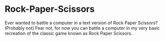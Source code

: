 # Rock-Paper-Scissors
Ever wanted to battle a computer in a text version of Rock Paper Scissors? (Probably not) Fear not, for now you can battle a computer in my very basic recreation of the classic game known as Rock Paper Scissors.
